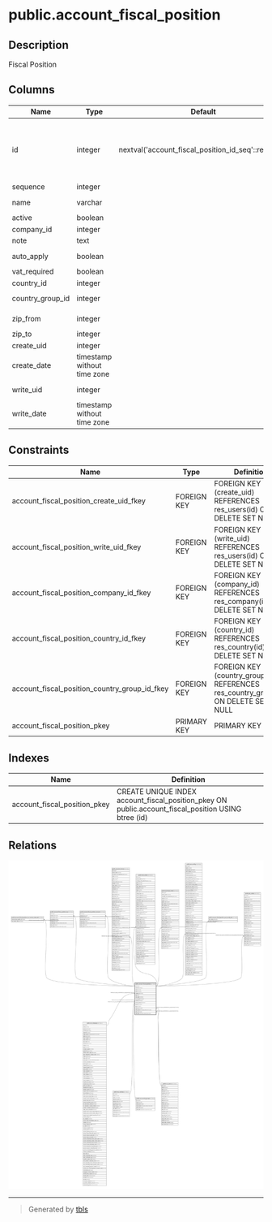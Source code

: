 # public.account_fiscal_position

## Description

Fiscal Position

## Columns

| Name | Type | Default | Nullable | Children | Parents | Comment |
| ---- | ---- | ------- | -------- | -------- | ------- | ------- |
| id | integer | nextval('account_fiscal_position_id_seq'::regclass) | false | [public.account_fiscal_position_res_country_state_rel](public.account_fiscal_position_res_country_state_rel.md) [public.account_fiscal_position_tax](public.account_fiscal_position_tax.md) [public.account_fiscal_position_account](public.account_fiscal_position_account.md) [public.account_invoice](public.account_invoice.md) [public.sale_order](public.sale_order.md) [public.purchase_order](public.purchase_order.md) [public.pos_config](public.pos_config.md) [public.account_fiscal_position_pos_config_rel](public.account_fiscal_position_pos_config_rel.md) [public.pos_order](public.pos_order.md) |  |  |
| sequence | integer |  | true |  |  | Sequence |
| name | varchar |  | false |  |  | Fiscal Position |
| active | boolean |  | true |  |  | Active |
| company_id | integer |  | true |  | [public.res_company](public.res_company.md) | Company |
| note | text |  | true |  |  | Notes |
| auto_apply | boolean |  | true |  |  | Detect Automatically |
| vat_required | boolean |  | true |  |  | VAT required |
| country_id | integer |  | true |  | [public.res_country](public.res_country.md) | Country |
| country_group_id | integer |  | true |  | [public.res_country_group](public.res_country_group.md) | Country Group |
| zip_from | integer |  | true |  |  | Zip Range From |
| zip_to | integer |  | true |  |  | Zip Range To |
| create_uid | integer |  | true |  | [public.res_users](public.res_users.md) | Created by |
| create_date | timestamp without time zone |  | true |  |  | Created on |
| write_uid | integer |  | true |  | [public.res_users](public.res_users.md) | Last Updated by |
| write_date | timestamp without time zone |  | true |  |  | Last Updated on |

## Constraints

| Name | Type | Definition |
| ---- | ---- | ---------- |
| account_fiscal_position_create_uid_fkey | FOREIGN KEY | FOREIGN KEY (create_uid) REFERENCES res_users(id) ON DELETE SET NULL |
| account_fiscal_position_write_uid_fkey | FOREIGN KEY | FOREIGN KEY (write_uid) REFERENCES res_users(id) ON DELETE SET NULL |
| account_fiscal_position_company_id_fkey | FOREIGN KEY | FOREIGN KEY (company_id) REFERENCES res_company(id) ON DELETE SET NULL |
| account_fiscal_position_country_id_fkey | FOREIGN KEY | FOREIGN KEY (country_id) REFERENCES res_country(id) ON DELETE SET NULL |
| account_fiscal_position_country_group_id_fkey | FOREIGN KEY | FOREIGN KEY (country_group_id) REFERENCES res_country_group(id) ON DELETE SET NULL |
| account_fiscal_position_pkey | PRIMARY KEY | PRIMARY KEY (id) |

## Indexes

| Name | Definition |
| ---- | ---------- |
| account_fiscal_position_pkey | CREATE UNIQUE INDEX account_fiscal_position_pkey ON public.account_fiscal_position USING btree (id) |

## Relations

![er](public.account_fiscal_position.svg)

---

> Generated by [tbls](https://github.com/k1LoW/tbls)
